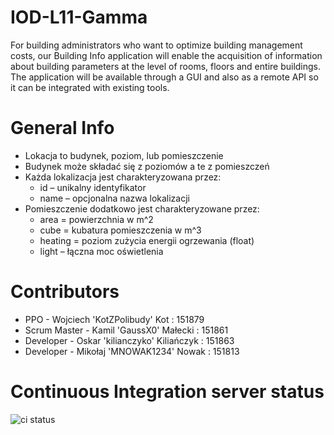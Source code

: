 # IOD-L11-Gamma
For building administrators who want to optimize building management costs, our Building Info application will enable the acquisition of information about building parameters at the level of rooms, floors and entire buildings. The application will be available through a GUI and also as a remote API so it can be integrated with existing tools.

# General Info
- Lokacja to budynek, poziom, lub pomieszczenie
- Budynek może składać się z poziomów a te z pomieszczeń
- Każda lokalizacja jest charakteryzowana przez:
   * id – unikalny identyfikator
   * name – opcjonalna nazwa lokalizacji
- Pomieszczenie dodatkowo jest charakteryzowane przez:
   * area = powierzchnia w m^2
   * cube = kubatura pomieszczenia w m^3
   * heating = poziom zużycia energii ogrzewania (float)
   * light – łączna moc oświetlenia


# Contributors

- PPO - Wojciech 'KotZPolibudy' Kot : 151879
- Scrum Master - Kamil 'GaussX0' Małecki : 151861
- Developer - Oskar 'kilianczyko' Kiliańczyk : 151863 
- Developer - Mikołaj 'MNOWAK1234' Nowak : 151813

# Continuous Integration server status
![ci status](https://github.com/KotZPolibudy/IOD-L11-Gamma/actions/workflows/ci.yml/badge.svg)
